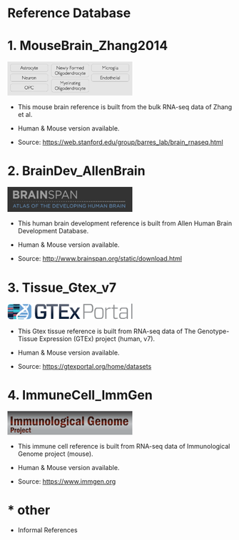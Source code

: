 # Reference Database

# 1. MouseBrain_Zhang2014

<a href="https://web.stanford.edu/group/barres_lab/brain_rnaseq.html">
<img src="/Reference/images/MouseBrain_Zhang2014.png" width="280">
</a>

* This mouse brain reference is built from the bulk RNA-seq data of Zhang et al.

* Human & Mouse version available.

* Source: https://web.stanford.edu/group/barres_lab/brain_rnaseq.html


# 2. BrainDev_AllenBrain

<a href="http://www.brainspan.org/static/download.html">
<img src="/Reference/images/BrainDev_AllenBrain.png" width="280">
</a>

* This human brain development reference is built from Allen Human Brain Development Database.

* Human & Mouse version available.

* Source: http://www.brainspan.org/static/download.html

# 3. Tissue_Gtex_v7

<a href="https://gtexportal.org/home/datasets">
<img src="/Reference/images/gtex2.png" width="280">
</a>

* This Gtex tissue reference is built from RNA-seq data of The Genotype-Tissue Expression (GTEx) project (human, v7).

* Human & Mouse version available.

* Source: https://gtexportal.org/home/datasets

# 4. ImmuneCell_ImmGen

<a href="https://www.immgen.org">
<img src="/Reference/images/ImmuneCell_ImmGen.png" width="280">
</a>

* This immune cell reference is built from RNA-seq data of Immunological Genome project (mouse).

* Human & Mouse version available.

* Source: https://www.immgen.org

# * other

* Informal References

